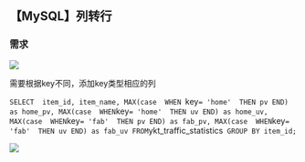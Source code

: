## 【MySQL】列转行



### 需求

![](D:\code\MarkdownPhotosRepository\Res\ArticlePic\mysql列转行1.png)

需要根据key不同，添加key类型相应的列



`SELECT 
item_id,
item_name,
MAX(case 
	WHEN `key` = 'home' 
	THEN pv END) as home_pv,
MAX(case 
	WHEN `key` = 'home' 
	THEN uv END) as home_uv,
MAX(case 
	WHEN `key` = 'fab' 
	THEN pv END) as fab_pv,
MAX(case 
	WHEN `key` = 'fab' 
	THEN uv END) as fab_uv
FROM `ykt_traffic_statistics`
GROUP BY item_id;`



![](D:\code\MarkdownPhotosRepository\Res\ArticlePic\mysql列转行2.png)

